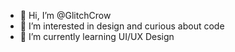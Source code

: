 - 👋 Hi, I’m @GlitchCrow
- 👀 I’m interested in design and curious about code
- 🌱 I’m currently learning UI/UX Design

<!---
GlitchCrow/GlitchCrow is a ✨ special ✨ repository because its `README.md` (this file) appears on your GitHub profile.
You can click the Preview link to take a look at your changes.
--->
